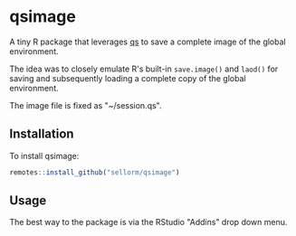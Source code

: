 # qsimage

A tiny R package that leverages [qs](https://github.com/traversc/qs) to
save a complete image of the global environment.

The idea was to closely emulate R's built-in `save.image()` and `laod()` for 
saving and subsequently loading a complete copy of the global environment.

The image file is fixed as "~/session.qs".

## Installation

To install qsimage:

```r
remotes::install_github("sellorm/qsimage")
```

## Usage

The best way to the package is via the RStudio "Addins" drop down menu.
